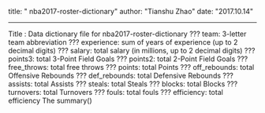 title: " nba2017-roster-dictionary"
author: "Tianshu Zhao"
date: "2017.10.14"

---
  Title : Data dictionary file for nba2017-roster-dictionary
??? team: 3-letter team abbreviation
??? experience: sum of years of experience (up to 2 decimal digits)
??? salary: total salary (in millions, up to 2 decimal digits)
??? points3: total 3-Point Field Goals
??? points2: total 2-Point Field Goals
??? free_throws: total free throws
??? points: total Points
??? off_rebounds: total Offensive Rebounds
??? def_rebounds: total Defensive Rebounds
??? assists: total Assists
??? steals: total Steals
??? blocks: total Blocks
??? turnovers: total Turnovers
??? fouls: total fouls
??? efficiency: total efficiency
The summary()